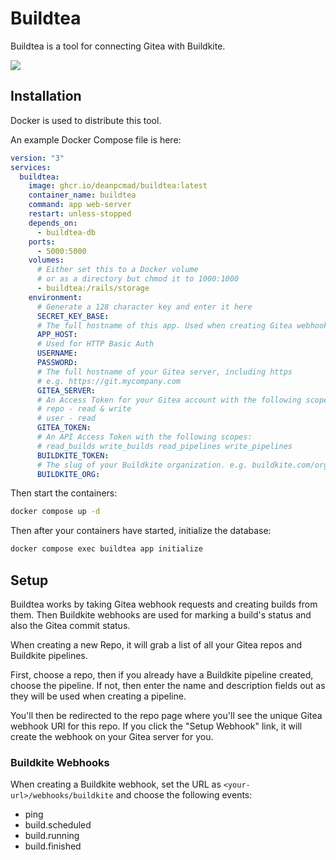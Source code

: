 # Buildtea

Buildtea is a tool for connecting Gitea with Buildkite.

![](https://files.deanpcmad.com/2023/B0hNS/photoshop_g1BM9yMbWg.png)

## Installation

Docker is used to distribute this tool.

An example Docker Compose file is here:

```yaml
version: "3"
services:
  buildtea:
    image: ghcr.io/deanpcmad/buildtea:latest
    container_name: buildtea
    command: app web-server
    restart: unless-stopped
    depends_on:
      - buildtea-db
    ports:
      - 5000:5000
    volumes:
      # Either set this to a Docker volume
      # or as a directory but chmod it to 1000:1000
      - buildtea:/rails/storage
    environment:
      # Generate a 128 character key and enter it here
      SECRET_KEY_BASE:
      # The full hostname of this app. Used when creating Gitea webhooks
      APP_HOST:
      # Used for HTTP Basic Auth
      USERNAME:
      PASSWORD:
      # The full hostname of your Gitea server, including https
      # e.g. https://git.mycompany.com
      GITEA_SERVER:
      # An Access Token for your Gitea account with the following scopes:
      # repo - read & write
      # user - read
      GITEA_TOKEN:
      # An API Access Token with the following scopes:
      # read_builds write_builds read_pipelines write_pipelines
      BUILDKITE_TOKEN:
      # The slug of your Buildkite organization. e.g. buildkite.com/orgslug
      BUILDKITE_ORG:
```

Then start the containers:

```sh
docker compose up -d
```

Then after your containers have started, initialize the database:

```sh
docker compose exec buildtea app initialize
```

## Setup

Buildtea works by taking Gitea webhook requests and creating builds from them. Then Buildkite webhooks are used
for marking a build's status and also the Gitea commit status.

When creating a new Repo, it will grab a list of all your Gitea repos and Buildkite pipelines.

First, choose a repo, then if you already have a Buildkite pipeline created, choose the pipeline. If not, then
enter the name and description fields out as they will be used when creating a pipeline.

You'll then be redirected to the repo page where you'll see the unique Gitea webhook URl for this repo. If you
click the "Setup Webhook" link, it will create the webhook on your Gitea server for you.

### Buildkite Webhooks

When creating a Buildkite webhook, set the URL as `<your-url>/webhooks/buildkite` and choose the following events:

- ping
- build.scheduled
- build.running
- build.finished
